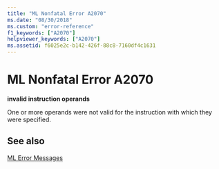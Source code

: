 ```yaml
---
title: "ML Nonfatal Error A2070"
ms.date: "08/30/2018"
ms.custom: "error-reference"
f1_keywords: ["A2070"]
helpviewer_keywords: ["A2070"]
ms.assetid: f6025e2c-b142-426f-88c8-7160df4c1631
---
```

# ML Nonfatal Error A2070

**invalid instruction operands**

One or more operands were not valid for the instruction with which they were specified.

## See also

[ML Error Messages](../../assembler/masm/ml-error-messages.md)<br/>